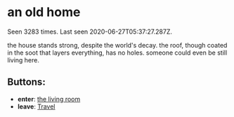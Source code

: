 # an old home

Seen 3283 times. Last seen 2020-06-27T05:37:27.287Z.

the house stands strong, despite the world's decay. the roof, though coated in the soot that layers everything, has no holes. someone could even be still living here.

## Buttons:

- **enter**: [the living room](the-living-room-Ndng1cc.md)
- **leave**: [Travel](Travel-travel.md)